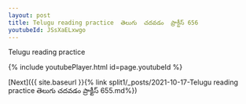 ```yaml
---
layout: post
title: Telugu reading practice  తెలుగు  చదవడం  ప్రాక్టీస్ 656
youtubeId: JSsXaELxwgo
---
```

 
 
Telugu reading practice
 
 
 
 
 


{% include youtubePlayer.html id=page.youtubeId %}
 
[Next]({{ site.baseurl }}{% link  split1/_posts/2021-10-17-Telugu reading practice  తెలుగు  చదవడం  ప్రాక్టీస్ 655.md%})
 
